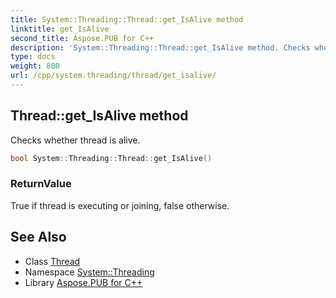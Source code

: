 ```yaml
---
title: System::Threading::Thread::get_IsAlive method
linktitle: get_IsAlive
second_title: Aspose.PUB for C++
description: 'System::Threading::Thread::get_IsAlive method. Checks whether thread is alive in C++.'
type: docs
weight: 800
url: /cpp/system.threading/thread/get_isalive/
---
```

## Thread::get_IsAlive method


Checks whether thread is alive.

```cpp
bool System::Threading::Thread::get_IsAlive()
```


### ReturnValue

True if thread is executing or joining, false otherwise.

## See Also

* Class [Thread](../)
* Namespace [System::Threading](../../)
* Library [Aspose.PUB for C++](../../../)
